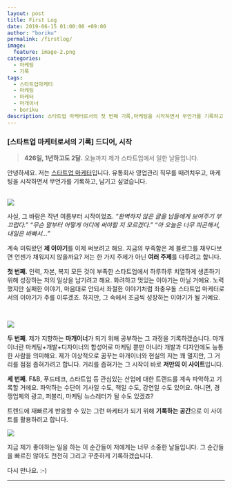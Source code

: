 ```yaml
---
layout: post
title: First Log
date: 2019-06-15 01:00:00 +09:00
author: "boriku"
permalink: /firstlog/
image:
  feature: image-2.png
categories:
  - 마케팅
  - 기록
tags:
  - 스타트업마케터
  - 마케팅
  - 마케터
  - 마개이너
  - boriku
description: 스타트업 마케터로서의 첫 번째 기록,마케팅을 시작하면서 무언가를 기록하고 남기고 싶었습니다. 디지털마케팅부터 푸드, 스타트업 트렌드까지 마개이너로 성장하는 그 과정을 담겠습니다.
---
```


### **[스타트업 마케터로서의 기록] 드디어, 시작**

> **426일, 1년하고도 2달.**
> 오늘까지 제가 스타트업에서 일한 날들입니다.
>

안녕하세요. 저는 <u>스타트업 마케터</u>입니다.
유통회사 영업관리 직무를 때려치우고,
마케팅을 시작하면서 무언가를 기록하고, 남기고 싶었습니다.

<br>![](https://images.unsplash.com/uploads/141103282695035fa1380/95cdfeef?ixlib=rb-1.2.1&ixid=eyJhcHBfaWQiOjEyMDd9&auto=format&fit=crop&w=1274&q=80)


사실, 그 바람은 작년 여름부터 시작이었죠.
*“완벽하지 않은 글을 남들에게 보여주기 부끄럽다.”*
*“무슨 말부터 어떻게 어디에 써야할 지 모르겠다.”*
*“아 오늘은 너무 피곤해서, 내일은 바빠서…”*

계속 미뤄왔던 **제 이야기**를 이제 써보려고 해요.
지금의 부족함은 제 블로그를 채우다보면 언젠가 채워지지 않을까요?
저는 한 가지 주제가 아닌 **여러 주제**를 다루려고 합니다.

**첫 번째.** 인력, 자본, 복지 모든 것이 부족한 스타트업에서 하루하루 치열하게 생존하기 위해 성장하는 저의 일상을 남기려고 해요.
화려하고 멋있는 이야기는 아닐 거에요.
노력했지만 실패한 이야기, 마음대로 안되서 좌절한 이야기처럼 좌충우돌 스타트업 마케터로서의 이야기가 주를 이루겠죠.
하지만, 그 속에서 조금씩 성장하는 이야기가 될 거예요.

<br>

![](https://images.unsplash.com/photo-1497005367839-6e852de72767?ixlib=rb-1.2.1&ixid=eyJhcHBfaWQiOjEyMDd9&auto=format&fit=crop&w=400&q=60)

**두 번째**. 제가 지향하는 **마개이너**가 되기 위해 공부하는 그 과정을 기록하겠습니다.
마개이너란 마케팅+개발+디자이너의 합성어로 마케팅 뿐만 아니라 개발과 디자인에도 능통한 사람을 의미해요.
제가 이상적으로 꿈꾸는 마개이너와 현실의 저는 꽤 멀지만, 그 거리를 점점 좁혀가려고 합니다.
거리를 좁혀가는 그 시작이 바로 **저만의 이 사이트**입니다.

**세 번째**. F&B, 푸드테크, 스타트업 등 관심있는 산업에 대한 트렌드를 계속 파악하고 기록할 거에요.
파악하는 수단이 기사일 수도, 책일 수도, 강연일 수도 있어요. 아니면, 경쟁업체의 광고, 퍼블리, 마케팅 뉴스레터가 될 수도 있겠죠?

 [](C:\Users\USER\GitHub\boriku\boriku\img\firstlog_3.jpg)

트렌드에 재빠르게 반응할 수 있는 그런 마케터가 되기 위해 **기록하는 공간**으로 이 사이트를 활용하려고 합니다.

![](https://images.unsplash.com/photo-1504805572947-34fad45aed93?ixlib=rb-1.2.1&ixid=eyJhcHBfaWQiOjEyMDd9&auto=format&fit=crop&w=400&q=60)

지금 제가 좋아하는 일을 하는 이 순간들이 저에게는 너무 소중한 날들입니다.
그 순간들을 빠르진 않아도 천천히 그리고 꾸준하게 기록하겠습니다.

다시 만나요.
:-)

------
